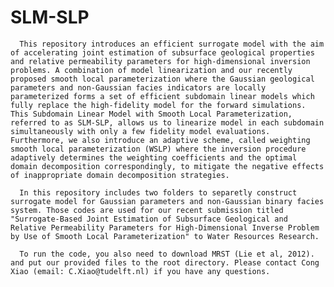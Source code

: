 # SLM-SLP

      This repository introduces an efficient surrogate model with the aim of accelerating joint estimation of subsurface geological properties and relative permeability parameters for high-dimensional inversion problems. A combination of model linearization and our recently proposed smooth local parameterization where the Gaussian geological parameters and non-Gaussian facies indicators are locally parameterized forms a set of efficient subdomain linear models which fully replace the high-fidelity model for the forward simulations. This Subdomain Linear Model with Smooth Local Parameterization, referred to as SLM-SLP, allows us to linearize model in each subdomain simultaneously with only a few fidelity model evaluations. Furthermore, we also introduce an adaptive scheme, called weighting smooth local parameterization (WSLP) where the inversion procedure adaptively determines the weighting coefficients and the optimal domain decomposition correspondingly, to mitigate the negative effects of inappropriate domain decomposition strategies.
      
      In this repository includes two folders to separetly construct surrogate model for Gaussian parameters and non-Gaussian binary facies system. Those codes are used for our recent submission titled "Surrogate-Based Joint Estimation of Subsurface Geological and Relative Permeability Parameters for High-Dimensional Inverse Problem by Use of Smooth Local Parameterization" to Water Resources Research.
      
      To run the code, you also need to download MRST (Lie et al, 2012). and put our provided files to the root directory. Please contact Cong Xiao (email: C.Xiao@tudelft.nl) if you have any questions.  
